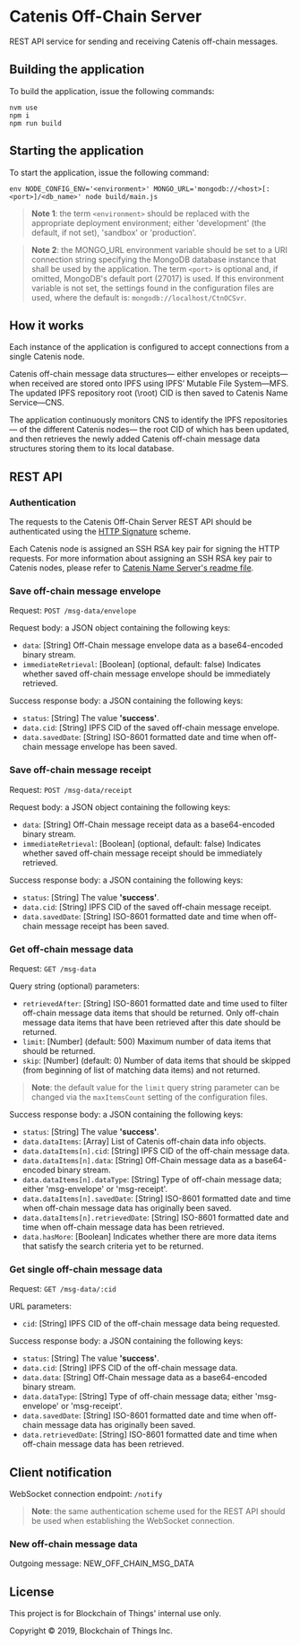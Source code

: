 # Catenis Off-Chain Server

REST API service for sending and receiving Catenis off-chain messages.

## Building the application

To build the application, issue the following commands:

```shell
nvm use
npm i
npm run build
```

## Starting the application

To start the application, issue the following command:

```shell
env NODE_CONFIG_ENV='<environment>' MONGO_URL='mongodb://<host>[:<port>]/<db_name>' node build/main.js
```

> **Note 1**: the term `<environment>` should be replaced with the appropriate deployment environment; either
 'development' (the default, if not set), 'sandbox' or 'production'.

> **Note 2**: the MONGO_URL environment variable should be set to a URI connection string specifying the MongoDB
 database instance that shall be used by the application. The term `<port>` is optional and, if omitted, MongoDB's
 default port (27017) is used. If this environment variable is not set, the settings found in the configuration files
 are used, where the default is: `mongodb://localhost/CtnOCSvr`.

## How it works

Each instance of the application is configured to accept connections from a single Catenis node.

Catenis off-chain message data structures— either envelopes or receipts— when received are stored onto IPFS using
 IPFS’ Mutable File System—MFS. The updated IPFS repository root (\root) CID is then saved to Catenis Name Service—CNS.

The application continuously monitors CNS to identify the IPFS repositories— of the different Catenis nodes— the root
 CID of which has been updated, and then retrieves the newly added Catenis off-chain message data structures storing them
 to its local database.

## REST API

### Authentication

The requests to the Catenis Off-Chain Server REST API should be authenticated using the [HTTP Signature](https://github.com/joyent/node-http-signature)
 scheme.

Each Catenis node is assigned an SSH RSA key pair for signing the HTTP requests. For more information about assigning
 an SSH RSA key pair to Catenis nodes, please refer to [Catenis Name Server's readme file](https://bitbucket.org/blockchainofthings/catenis-name-server/src/master/README.md).

### Save off-chain message envelope

Request: `POST /msg-data/envelope`

Request body: a JSON object containing the following keys:

- `data`: \[String\] Off-Chain message envelope data as a base64-encoded binary stream.
- `immediateRetrieval`: \[Boolean\] (optional, default: false) Indicates whether saved off-chain message envelope should be immediately retrieved.

Success response body: a JSON containing the following keys:

- `status`: \[String\] The value **'success'**.
- `data.cid`: \[String\] IPFS CID of the saved off-chain message envelope.
- `data.savedDate`: \[String\] ISO-8601 formatted date and time when off-chain message envelope has been saved.

### Save off-chain message receipt

Request: `POST /msg-data/receipt`

Request body: a JSON object containing the following keys:

- `data`: \[String\] Off-Chain message receipt data as a base64-encoded binary stream.
- `immediateRetrieval`: \[Boolean\] (optional, default: false) Indicates whether saved off-chain message receipt should be immediately retrieved.

Success response body: a JSON containing the following keys:

- `status`: \[String\] The value **'success'**.
- `data.cid`: \[String\] IPFS CID of the saved off-chain message receipt.
- `data.savedDate`: \[String\] ISO-8601 formatted date and time when off-chain message receipt has been saved.

### Get off-chain message data

Request: `GET /msg-data`

Query string (optional) parameters:

- `retrievedAfter`: \[String\] ISO-8601 formatted date and time used to filter off-chain message data items that should
 be returned. Only off-chain message data items that have been retrieved after this date should be returned.
- `limit`: \[Number\] (default: 500) Maximum number of data items that should be returned.
- `skip`: \[Number\] (default: 0) Number of data items that should be skipped (from beginning of list of matching data items) and not returned.

> **Note**: the default value for the `limit` query string parameter can be changed via the `maxItemsCount` setting
 of the configuration files.

Success response body: a JSON containing the following keys:

- `status`: \[String\] The value **'success'**.
- `data.dataItems`: \[Array\] List of Catenis off-chain data info objects.
- `data.dataItems[n].cid`: \[String\] IPFS CID of the off-chain message data.
- `data.dataItems[n].data`: \[String\] Off-Chain message data as a base64-encoded binary stream.
- `data.dataItems[n].dataType`: \[String\] Type of off-chain message data; either 'msg-envelope' or 'msg-receipt'.
- `data.dataItems[n].savedDate`: \[String\] ISO-8601 formatted date and time when off-chain message data has originally been saved.
- `data.dataItems[n].retrievedDate`: \[String\] ISO-8601 formatted date and time when off-chain message data has been retrieved.
- `data.hasMore`: \[Boolean\] Indicates whether there are more data items that satisfy the search criteria yet to be returned.

### Get single off-chain message data

Request: `GET /msg-data/:cid`

URL parameters:

- `cid`: \[String\] IPFS CID of the off-chain message data being requested.

Success response body: a JSON containing the following keys:

- `status`: \[String\] The value **'success'**.
- `data.cid`: \[String\] IPFS CID of the off-chain message data.
- `data.data`: \[String\] Off-Chain message data as a base64-encoded binary stream.
- `data.dataType`: \[String\] Type of off-chain message data; either 'msg-envelope' or 'msg-receipt'.
- `data.savedDate`: \[String\] ISO-8601 formatted date and time when off-chain message data has originally been saved.
- `data.retrievedDate`: \[String\] ISO-8601 formatted date and time when off-chain message data has been retrieved.

## Client notification

WebSocket connection endpoint: `/notify`

> **Note**: the same authentication scheme used for the REST API should be used when establishing the WebSocket
 connection. 

### New off-chain message data

Outgoing message: NEW_OFF_CHAIN_MSG_DATA

## License

This project is for Blockchain of Things' internal use only.

Copyright © 2019, Blockchain of Things Inc.